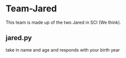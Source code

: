 # Team-Jared

This team is made up of the two Jared in SCI (We think).

## jared.py

take in name and age and responds with your birth year
